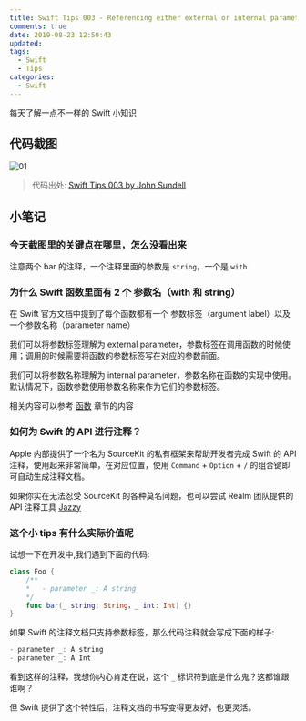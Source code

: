 ```yaml
---
title: Swift Tips 003 - Referencing either external or internal parameter name when writing docs
comments: true
date: 2019-08-23 12:50:43
updated:
tags:
  - Swift
  - Tips
categories:
  - Swift
---
```


每天了解一点不一样的 Swift 小知识

<!-- more -->

## 代码截图

![01](01.png)

> 代码出处: [Swift Tips 003 by John Sundell](https://github.com/JohnSundell/SwiftTips#3-referencing-either-external-or-internal-parameter-name-when-writing-docs)

## 小笔记

### 今天截图里的关键点在哪里，怎么没看出来

注意两个 bar 的注释，一个注释里面的参数是 `string`，一个是 `with`

### 为什么 Swift 函数里面有 2 个 参数名（with 和 string）

在 Swift 官方文档中提到了每个函数都有一个 参数标签（argument label）以及一个参数名称（parameter name）

我们可以将参数标签理解为 external parameter，参数标签在调用函数的时候使用；调用的时候需要将函数的参数标签写在对应的参数前面。

我们可以将参数名称理解为 internal parameter，参数名称在函数的实现中使用。默认情况下，函数参数使用参数名称来作为它们的参数标签。

相关内容可以参考 [函数](https://swiftgg.gitbook.io/swift/swift-jiao-cheng/06_functions) 章节的内容

### 如何为 Swift 的 API 进行注释？

Apple 内部提供了一个名为 SourceKit 的私有框架来帮助开发者完成 Swift 的 API 注释，使用起来非常简单，在对应位置，使用 `Command` + `Option` + `/` 的组合键即可自动生成注释文档。

如果你实在无法忍受 SourceKit 的各种莫名问题，也可以尝试 Realm 团队提供的 API 注释工具 [Jazzy](https://github.com/realm/jazzy)

### 这个小 tips 有什么实际价值呢

试想一下在开发中,我们遇到下面的代码:

```swift
class Foo {
    /**
    *   - parameter _: A string
    */
    func bar(_ string: String，_ int: Int) {}
}
```

如果 Swift 的注释文档只支持参数标签，那么代码注释就会写成下面的样子:

```swift
- parameter _: A string
- parameter _: A Int
```

看到这样的注释，我想你内心肯定在说，这个 `_` 标识符到底是什么鬼？这都谁跟谁啊？

但 Swift 提供了这个特性后，注释文档的书写变得更友好，也更灵活。
